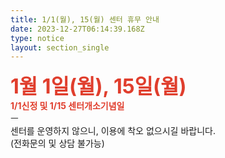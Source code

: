 ```yaml
---
title: 1/1(월), 15(월) 센터 휴무 안내
date: 2023-12-27T06:14:39.168Z
type: notice
layout: section_single
---
```

<p><span style="font-size: 24pt;"><strong><span style="color: #e03e2d;">1월 1일(월), 15일(월)</span></strong></span><br /><strong><span style="color: #e03e2d;">1/1신정 및 1/15 센터개소기념일</span></strong><br />ㅡ<br />센터를 운영하지 않으니, 이용에 착오 없으시길 바랍니다.<br />(전화문의 및 상담 불가능)</p>
<p>&nbsp;</p>